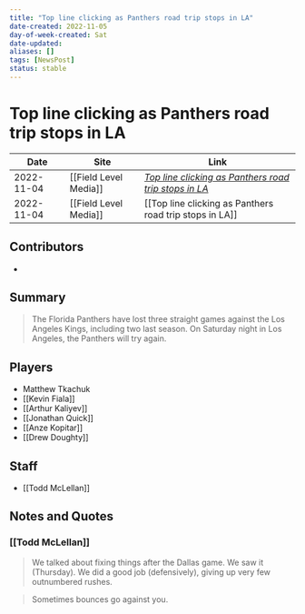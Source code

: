 ```yaml
---
title: "Top line clicking as Panthers road trip stops in LA"
date-created: 2022-11-05
day-of-week-created: Sat
date-updated: 
aliases: []
tags: [NewsPost]
status: stable
---
```


# Top line clicking as Panthers road trip stops in LA

| Date       | Site                  | Link                                                                                                                                          |
| ---------- | --------------------- | --------------------------------------------------------------------------------------------------------------------------------------------- |
| 2022-11-04 | [[Field Level Media]] | [*Top line clicking as Panthers road trip stops in LA*](https://fieldlevelmedia.com/news/top-line-clicking-as-panthers-road-trip-stops-in-l-a/) |
| 2022-11-04 | [[Field Level Media]] | [[Top line clicking as Panthers road trip stops in LA]]                                                                                       |

## Contributors
- 

## Summary
> The Florida Panthers have lost three straight games against the Los Angeles Kings, including two last season.
> On Saturday night in Los Angeles, the Panthers will try again.

## Players
- Matthew Tkachuk
- [[Kevin Fiala]]
- [[Arthur Kaliyev]]
- [[Jonathan Quick]]
- [[Anze Kopitar]]
- [[Drew Doughty]]

## Staff
- [[Todd McLellan]]

## Notes and Quotes
### [[Todd McLellan]]
> We talked about fixing things after the Dallas game. We saw it (Thursday). We did a good job (defensively), giving up very few outnumbered rushes.

> Sometimes bounces go against you.



